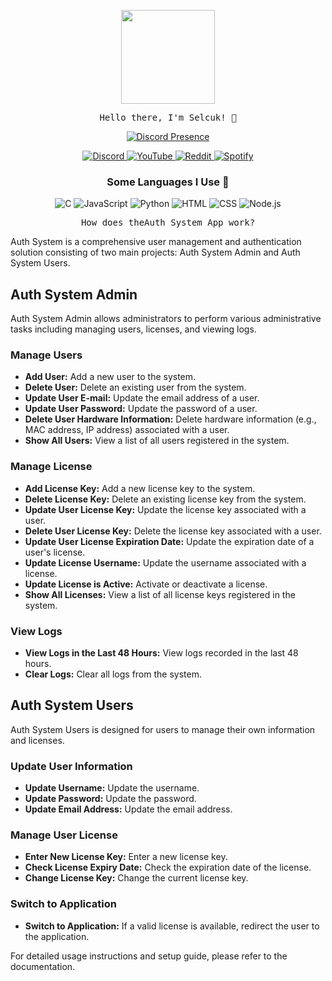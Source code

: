 <p align="center">
  <img src="https://media.giphy.com/media/Y4ak9Ki2GZCbJxAnJD/giphy.gif" width="150px">
</p>

<p align="center">
  <samp>
    Hello there, I'm Selcuk! 👋<br>
  </samp>
</p>

<p align="center">
  <a href="https://discord.com/users/481831692399673375" target="_blank">
    <img src="https://lanyard.cnrad.dev/api/481831692399673375?hideActivity=true" alt="Discord Presence" style="max-width: 100%;">
  </a>
</p>

<p align="center">
  <a href="https://discordapp.com/users/481831692399673375">
    <img src="https://img.shields.io/badge/Discord-Zyix%231002-7289DA?logo=discord&style=flat-square" alt="Discord">
  </a>
  <a href="https://www.youtube.com/channel/UC7uBi3y2HOCLde5MYWECynQ?view_as=subscriber">
    <img src="https://img.shields.io/badge/YouTube-Subscribe-red?logo=youtube&style=flat-square" alt="YouTube">
  </a>
  <a href="https://www.reddit.com/user/_Zyix">
    <img src="https://img.shields.io/badge/Reddit-Profile-orange?logo=reddit&style=flat-square" alt="Reddit">
  </a>
  <a href="https://open.spotify.com/user/07288iyoa19459y599jutdex6">
    <img src="https://img.shields.io/badge/Spotify-Follow-green?logo=spotify&style=flat-square" alt="Spotify">
  </a>
</p>

<h3 align="center">Some Languages I Use 🏫</h3>
<p align="center">
  <img src="https://img.shields.io/badge/C-00599C?logo=c&logoColor=white&style=flat-square" alt="C">
  <img src="https://img.shields.io/badge/JavaScript-F7DF1E?logo=javascript&logoColor=black&style=flat-square" alt="JavaScript">
  <img src="https://img.shields.io/badge/Python-3776AB?logo=python&logoColor=white&style=flat-square" alt="Python">
  <img src="https://img.shields.io/badge/HTML-239120?logo=html5&logoColor=white&style=flat-square" alt="HTML">
  <img src="https://img.shields.io/badge/CSS-239120?logo=css3&logoColor=white&style=flat-square" alt="CSS">
  <img src="https://img.shields.io/badge/Node.js-339933?logo=node.js&logoColor=white&style=flat-square" alt="Node.js">
</p>

<p align="center">
  <samp>
   How does theAuth System App work?

Auth System is a comprehensive user management and authentication solution consisting of two main projects: Auth System Admin and Auth System Users.

## Auth System Admin

Auth System Admin allows administrators to perform various administrative tasks including managing users, licenses, and viewing logs.

### Manage Users

- **Add User:** Add a new user to the system.
- **Delete User:** Delete an existing user from the system.
- **Update User E-mail:** Update the email address of a user.
- **Update User Password:** Update the password of a user.
- **Delete User Hardware Information:** Delete hardware information (e.g., MAC address, IP address) associated with a user.
- **Show All Users:** View a list of all users registered in the system.

### Manage License

- **Add License Key:** Add a new license key to the system.
- **Delete License Key:** Delete an existing license key from the system.
- **Update User License Key:** Update the license key associated with a user.
- **Delete User License Key:** Delete the license key associated with a user.
- **Update User License Expiration Date:** Update the expiration date of a user's license.
- **Update License Username:** Update the username associated with a license.
- **Update License is Active:** Activate or deactivate a license.
- **Show All Licenses:** View a list of all license keys registered in the system.

### View Logs

- **View Logs in the Last 48 Hours:** View logs recorded in the last 48 hours.
- **Clear Logs:** Clear all logs from the system.

## Auth System Users

Auth System Users is designed for users to manage their own information and licenses.

### Update User Information

- **Update Username:** Update the username.
- **Update Password:** Update the password.
- **Update Email Address:** Update the email address.

### Manage User License

- **Enter New License Key:** Enter a new license key.
- **Check License Expiry Date:** Check the expiration date of the license.
- **Change License Key:** Change the current license key.

### Switch to Application

- **Switch to Application:** If a valid license is available, redirect the user to the application.

For detailed usage instructions and setup guide, please refer to the documentation.
</samp>

</p>

